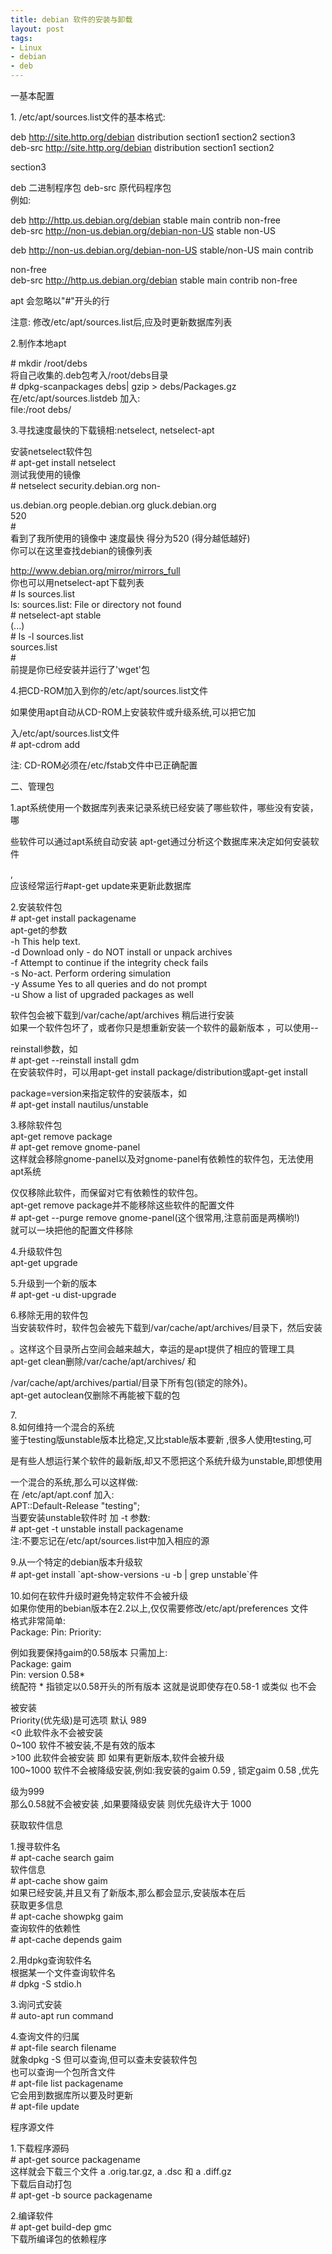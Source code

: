 ```yaml
---
title: debian 软件的安装与卸载
layout: post
tags:
- Linux
- debian
- deb
---
```

<div> <p>一基本配置</p><p>1. /etc/apt/sources.list文件的基本格式:</p><p>deb <a href="http://site.http.org/debian">http://site.http.org/debian</a> distribution section1 section2 section3<br>deb-src <a href="http://site.http.org/debian">http://site.http.org/debian</a> distribution section1 section2</p><p>section3</p><p>deb 二进制程序包 deb-src 原代码程序包<br>例如:</p><p>deb <a href="http://http.us.debian.org/debian">http://http.us.debian.org/debian</a> stable main contrib non-free<br>deb-src <a href="http://non-us.debian.org/debian-non-US">http://non-us.debian.org/debian-non-US</a> stable non-US</p><p>deb <a href="http://non-us.debian.org/debian-non-US">http://non-us.debian.org/debian-non-US</a> stable/non-US main contrib</p><p>non-free<br>deb-src <a href="http://http.us.debian.org/debian">http://http.us.debian.org/debian</a> stable main contrib non-free</p><p>apt 会忽略以"#"开头的行</p><p>注意: 修改/etc/apt/sources.list后,应及时更新数据库列表</p><p>2.制作本地apt</p><p># mkdir /root/debs<br>将自己收集的.deb包考入/root/debs目录<br># dpkg-scanpackages debs| gzip &gt; debs/Packages.gz<br>在/etc/apt/sources.listdeb 加入:<br>file:/root debs/</p><p>3.寻找速度最快的下载镜相:netselect, netselect-apt</p><p>安装netselect软件包<br># apt-get install netselect<br>测试我使用的镜像<br># netselect security.debian.org   non-</p><p>us.debian.org people.debian.org gluck.debian.org<br>520 <br>#<br>看到了我所使用的镜像中 速度最快 得分为520 (得分越低越好)<br>你可以在这里查找debian的镜像列表</p><p><a href="http://www.debian.org/mirror/mirrors_full">http://www.debian.org/mirror/mirrors_full</a><br>你也可以用netselect-apt下载列表<br># ls sources.list<br>ls: sources.list: File or directory not found<br># netselect-apt stable<br>(...)<br># ls -l sources.list<br>sources.list<br>#<br>前提是你已经安装并运行了'wget'包</p><p>4.把CD-ROM加入到你的/etc/apt/sources.list文件</p><p>如果使用apt自动从CD-ROM上安装软件或升级系统,可以把它加</p><p>入/etc/apt/sources.list文件<br># apt-cdrom add</p><p>注: CD-ROM必须在/etc/fstab文件中已正确配置</p><p>二、管理包</p><p>1.apt系统使用一个数据库列表来记录系统已经安装了哪些软件，哪些没有安装，哪</p><p>些软件可以通过apt系统自动安装 apt-get通过分析这个数据库来决定如何安装软件</p><p>,<br>应该经常运行#apt-get update来更新此数据库</p><p>2.安装软件包<br># apt-get install packagename<br>apt-get的参数<br>-h This help text.<br>-d Download only - do NOT install or unpack archives<br>-f Attempt to continue if the integrity check fails<br>-s No-act. Perform ordering simulation<br>-y Assume Yes to all queries and do not prompt<br>-u Show a list of upgraded packages as well</p><p>软件包会被下载到/var/cache/apt/archives 稍后进行安装<br>如果一个软件包坏了，或者你只是想重新安装一个软件的最新版本 ，可以使用--</p><p>reinstall参数，如<br># apt-get --reinstall install gdm<br>在安装软件时，可以用apt-get install package/distribution或apt-get install</p><p>package=version来指定软件的安装版本，如<br># apt-get install nautilus/unstable</p><p>3.移除软件包<br>apt-get remove package<br># apt-get remove gnome-panel<br>这样就会移除gnome-panel以及对gnome-panel有依赖性的软件包，无法使用apt系统</p><p>仅仅移除此软件，而保留对它有依赖性的软件包。<br>apt-get remove package并不能移除这些软件的配置文件<br># apt-get --purge remove gnome-panel(这个很常用,注意前面是两横哟!)<br>就可以一块把他的配置文件移除</p><p>4.升级软件包<br>apt-get upgrade</p><p>5.升级到一个新的版本<br># apt-get -u dist-upgrade</p><p>6.移除无用的软件包<br>当安装软件时，软件包会被先下载到/var/cache/apt/archives/目录下，然后安装</p><p>。这样这个目录所占空间会越来越大，幸运的是apt提供了相应的管理工具<br>apt-get clean删除/var/cache/apt/archives/ 和</p><p>/var/cache/apt/archives/partial/目录下所有包(锁定的除外)。<br>apt-get autoclean仅删除不再能被下载的包</p><p>7.<br>8.如何维持一个混合的系统<br>鉴于testing版unstable版本比稳定,又比stable版本要新 ,很多人使用testing,可</p><p>是有些人想运行某个软件的最新版,却又不愿把这个系统升级为unstable,即想使用</p><p>一个混合的系统,那么可以这样做:<br>在 /etc/apt/apt.conf 加入:<br>APT::Default-Release "testing";<br>当要安装unstable软件时 加 -t 参数:<br># apt-get -t unstable install packagename<br>注:不要忘记在/etc/apt/sources.list中加入相应的源</p><p>9.从一个特定的debian版本升级软<br># apt-get install `apt-show-versions -u -b | grep unstable`件</p><p>10.如何在软件升级时避免特定软件不会被升级<br>如果你使用的bebian版本在2.2以上,仅仅需要修改/etc/apt/preferences 文件<br>格式非常简单:<br>Package: Pin: Priority:</p><p>例如我要保持gaim的0.58版本 只需加上:<br>Package: gaim<br>Pin: version 0.58*<br>统配符 * 指锁定以0.58开头的所有版本 这就是说即使存在0.58-1 或类似 也不会</p><p>被安装<br>Priority(优先级)是可选项 默认 989<br>&lt;0 此软件永不会被安装<br>0~100 软件不被安装,不是有效的版本<br>&gt;100 此软件会被安装 即 如果有更新版本,软件会被升级<br>100~1000 软件不会被降级安装,例如:我安装的gaim 0.59 , 锁定gaim 0.58 ,优先</p><p>级为999<br>那么0.58就不会被安装 ,如果要降级安装 则优先级许大于 1000</p><p>获取软件信息</p><p>1.搜寻软件名<br># apt-cache search gaim<br>软件信息<br># apt-cache show gaim<br>如果已经安装,并且又有了新版本,那么都会显示,安装版本在后<br>获取更多信息<br># apt-cache showpkg gaim<br>查询软件的依赖性<br># apt-cache depends gaim</p><p>2.用dpkg查询软件名<br>根据某一个文件查询软件名<br># dpkg -S stdio.h</p><p>3.询问式安装<br># auto-apt run command</p><p>4.查询文件的归属<br># apt-file search filename<br>就象dpkg -S 但可以查询,但可以查未安装软件包<br>也可以查询一个包所含文件<br># apt-file list packagename<br>它会用到数据库所以要及时更新<br># apt-file update</p><p>程序源文件</p><p>1.下载程序源码<br># apt-get source packagename<br>这样就会下载三个文件 a .orig.tar.gz, a .dsc 和 a .diff.gz<br>下载后自动打包<br># apt-get -b source packagename</p><p>2.编译软件<br># apt-get build-dep gmc<br>下载所编译包的依赖程序</p><p> </p> </div>
